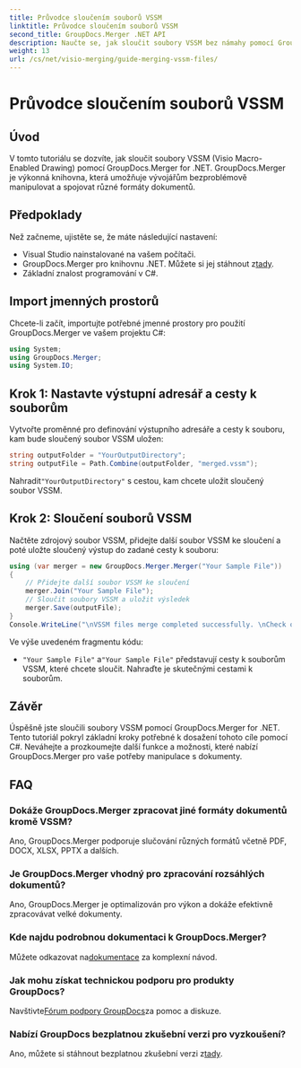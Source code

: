 ```yaml
---
title: Průvodce sloučením souborů VSSM
linktitle: Průvodce sloučením souborů VSSM
second_title: GroupDocs.Merger .NET API
description: Naučte se, jak sloučit soubory VSSM bez námahy pomocí GroupDocs.Merger for .NET. Podrobný průvodce pro vývojáře C#.
weight: 13
url: /cs/net/visio-merging/guide-merging-vssm-files/
---
```


# Průvodce sloučením souborů VSSM

## Úvod
V tomto tutoriálu se dozvíte, jak sloučit soubory VSSM (Visio Macro-Enabled Drawing) pomocí GroupDocs.Merger for .NET. GroupDocs.Merger je výkonná knihovna, která umožňuje vývojářům bezproblémově manipulovat a spojovat různé formáty dokumentů.
## Předpoklady
Než začneme, ujistěte se, že máte následující nastavení:
- Visual Studio nainstalované na vašem počítači.
-  GroupDocs.Merger pro knihovnu .NET. Můžete si jej stáhnout z[tady](https://releases.groupdocs.com/merger/net/).
- Základní znalost programování v C#.

## Import jmenných prostorů
Chcete-li začít, importujte potřebné jmenné prostory pro použití GroupDocs.Merger ve vašem projektu C#:
```csharp
using System; 
using GroupDocs.Merger;
using System.IO;
```
## Krok 1: Nastavte výstupní adresář a cesty k souborům
Vytvořte proměnné pro definování výstupního adresáře a cesty k souboru, kam bude sloučený soubor VSSM uložen:
```csharp
string outputFolder = "YourOutputDirectory";
string outputFile = Path.Combine(outputFolder, "merged.vssm");
```
 Nahradit`"YourOutputDirectory"` s cestou, kam chcete uložit sloučený soubor VSSM.
## Krok 2: Sloučení souborů VSSM
Načtěte zdrojový soubor VSSM, přidejte další soubor VSSM ke sloučení a poté uložte sloučený výstup do zadané cesty k souboru:
```csharp
using (var merger = new GroupDocs.Merger.Merger("Your Sample File"))
{
    // Přidejte další soubor VSSM ke sloučení
    merger.Join("Your Sample File");
    // Sloučit soubory VSSM a uložit výsledek
    merger.Save(outputFile);
}
Console.WriteLine("\nVSSM files merge completed successfully. \nCheck output in {0}", outputFolder);
```
Ve výše uvedeném fragmentu kódu:
- `"Your Sample File"` a`"Your Sample File"` představují cesty k souborům VSSM, které chcete sloučit. Nahraďte je skutečnými cestami k souborům.

## Závěr
Úspěšně jste sloučili soubory VSSM pomocí GroupDocs.Merger for .NET. Tento tutoriál pokryl základní kroky potřebné k dosažení tohoto cíle pomocí C#. Neváhejte a prozkoumejte další funkce a možnosti, které nabízí GroupDocs.Merger pro vaše potřeby manipulace s dokumenty.

## FAQ
### Dokáže GroupDocs.Merger zpracovat jiné formáty dokumentů kromě VSSM?
Ano, GroupDocs.Merger podporuje slučování různých formátů včetně PDF, DOCX, XLSX, PPTX a dalších.
### Je GroupDocs.Merger vhodný pro zpracování rozsáhlých dokumentů?
Ano, GroupDocs.Merger je optimalizován pro výkon a dokáže efektivně zpracovávat velké dokumenty.
### Kde najdu podrobnou dokumentaci k GroupDocs.Merger?
 Můžete odkazovat na[dokumentace](https://tutorials.groupdocs.com/merger/net/) za komplexní návod.
### Jak mohu získat technickou podporu pro produkty GroupDocs?
 Navštivte[Fórum podpory GroupDocs](https://forum.groupdocs.com/c/merger/32)za pomoc a diskuze.
### Nabízí GroupDocs bezplatnou zkušební verzi pro vyzkoušení?
 Ano, můžete si stáhnout bezplatnou zkušební verzi z[tady](https://releases.groupdocs.com/).
